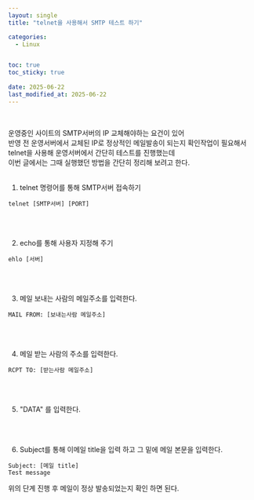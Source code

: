 ```yaml
---
layout: single
title: "telnet을 사용해서 SMTP 테스트 하기"

categories:
  - Linux


toc: true
toc_sticky: true
 
date: 2025-06-22
last_modified_at: 2025-06-22
---
```

<br/>

운영중인 사이트의 SMTP서버의 IP 교체해야하는 요건이 있어 <br/> 반영 전 운영서버에서 교체된 IP로 정상적인 메일발송이 되는지 확인작업이 필요해서 telnet을 사용해 운영서버에서 간단히 테스트를 진행했는데<br/>
이번 글에서는 그때 실행했던 방법을 간단히 정리해 보려고 한다.
<br/>
<br/>
1. telnet 명령어를 통해 SMTP서버 접속하기
```
telnet [SMTP서버] [PORT]
```
<br/>
<br/>

2. echo를 통해 사용자 지정해 주기
```
ehlo [서버]
```
<br/>
<br/>

3. 메일 보내는 사람의 메일주소를 입력한다.
```
MAIL FROM: [보내는사람 메일주소]
```
<br/>
<br/>

4. 메일 받는 사람의 주소를 입력한다.
```
RCPT TO: [받는사람 메일주소]
```
<br/>
<br/>

5. "DATA" 를 입력한다.
<br/>
<br/>

6. Subject를 통해 이메일 title을 입력 하고 그 밑에 메일 본문을 입력한다.
```
Subject: [메일 title]
Test message
```
 위의 단계 진행 후 메일이 정상 발송되었는지 확인 하면 된다.


